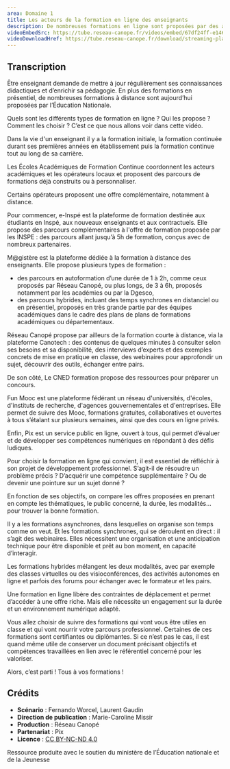 ```yaml
---
area: Domaine 1
title: Les acteurs de la formation en ligne des enseignants
description: De nombreuses formations en ligne sont proposées par des acteurs du monde éducatif. Découvrez-les dans cette vidéo !
videoEmbedSrc: https://tube.reseau-canope.fr/videos/embed/67df24ff-e146-45ae-8eca-562bce282d50
videoDownloadHref: https://tube.reseau-canope.fr/download/streaming-playlists/hls/videos/67df24ff-e146-45ae-8eca-562bce282d50-1080-fragmented.mp4
---
```


## Transcription

Être enseignant demande de mettre à jour régulièrement ses connaissances didactiques et d’enrichir sa pédagogie.
En plus des formations en présentiel, de nombreuses formations à distance sont aujourd’hui proposées par l’Éducation Nationale.

Quels sont les différents types de formation en ligne ?
Qui les propose ?
Comment les choisir ?
C’est ce que nous allons voir dans cette vidéo.

Dans la vie d'un enseignant il y a la formation initiale, la formation continuée durant ses premières années en établissement puis la formation continue tout au long de sa carrière.

Les Écoles Académiques de Formation Continue coordonnent les acteurs académiques et les opérateurs locaux et proposent des parcours de formations déjà construits ou à personnaliser.

Certains opérateurs proposent une offre complémentaire, notamment à distance.

Pour commencer, e-Inspé est la plateforme de formation destinée aux étudiants en Inspé, aux nouveaux enseignants et aux contractuels.
Elle propose des parcours complémentaires à l'offre de formation proposée par les INSPE : des parcours allant jusqu’à 5h de formation, conçus avec de nombreux partenaires.

M@gistère est la plateforme dédiée à la formation à distance des enseignants. Elle propose plusieurs types de formation :

- des parcours en autoformation d’une durée de 1 à 2h, comme ceux proposés par Réseau Canopé, ou plus longs, de 3 à 6h, proposés notamment par les académies ou par la Dgesco,
- des parcours hybrides, incluant des temps synchrones en distanciel ou en présentiel, proposés en très grande partie par des équipes académiques dans le cadre des plans de plans de formations académiques ou départementaux.

Réseau Canopé propose par ailleurs de la formation courte à distance, via la plateforme Canotech :
des contenus de quelques minutes à consulter selon ses besoins et sa disponibilité,
des interviews d’experts et des exemples concrets de mise en pratique en classe,
des webinaires pour approfondir un sujet, découvrir des outils, échanger entre pairs.

De son côté, Le CNED formation propose des ressources pour préparer un concours.

Fun Mooc est une plateforme fédérant un réseau d'universités, d'écoles, d'instituts de recherche, d'agences gouvernementales et d'entreprises.
Elle permet de suivre des Mooc, formations gratuites, collaboratives et ouvertes à tous s’étalant sur plusieurs semaines, ainsi que des cours en ligne privés.

Enfin, Pix est un service public en ligne, ouvert à tous, qui permet d’évaluer et de développer ses compétences numériques en répondant à des défis ludiques.

Pour choisir la formation en ligne qui convient, il est essentiel de réfléchir à son projet de développement professionnel.
S’agit-il de résoudre un problème précis ?
D’acquérir une compétence supplémentaire ?
Ou de devenir une pointure sur un sujet donné ?

En fonction de ses objectifs, on compare les offres proposées en prenant en compte les thématiques, le public concerné, la durée, les modalités… pour trouver la bonne formation.

Il y a les formations asynchrones, dans lesquelles on organise son temps comme on veut.
Et les formations synchrones, qui se déroulent en direct : il s’agit des webinaires.
Elles nécessitent une organisation et une anticipation technique pour être disponible et prêt au bon moment, en capacité d’interagir.

Les formations hybrides mélangent les deux modalités, avec par exemple des classes virtuelles ou des visioconférences, des activités autonomes en ligne et parfois des forums pour échanger avec le formateur et les pairs.

Une formation en ligne libère des contraintes de déplacement et permet d’accéder à une offre riche. Mais elle nécessite un engagement sur la durée et un environnement numérique adapté.

Vous allez choisir de suivre des formations qui vont vous être utiles en classe et qui vont nourrir votre parcours professionnel. Certaines de ces formations sont certifiantes ou diplômantes. Si ce n’est pas le cas, il est quand même utile de conserver un document précisant objectifs et compétences travaillées en lien avec le référentiel concerné pour les valoriser.

Alors, c’est parti ! Tous à vos formations !

## Crédits

- **Scénario** : Fernando Worcel, Laurent Gaudin
- **Direction de publication** : Marie-Caroline Missir
- **Production** : Réseau Canopé
- **Partenariat** : Pix
- **Licence** : [CC BY-NC-ND 4.0](https://creativecommons.org/licenses/by-nc-nd/4.0/deed.fr)

Ressource produite avec le soutien du ministère de l’Éducation nationale et de la Jeunesse
